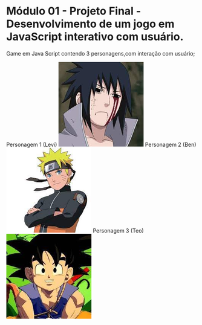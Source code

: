 # Módulo 01 - Projeto Final - Desenvolvimento de um jogo em JavaScript interativo com usuário.

Game em Java Script contendo 3 personagens,com interação com usuário;

Personagem 1 (Levi)
<img src="./assets/Soldado.jfif">
Personagem 2 (Ben)
<img src="./assets/Soldado1.jfif">
Personagem 3 (Teo)
<img src="./assets/Soldado2.jfif">
